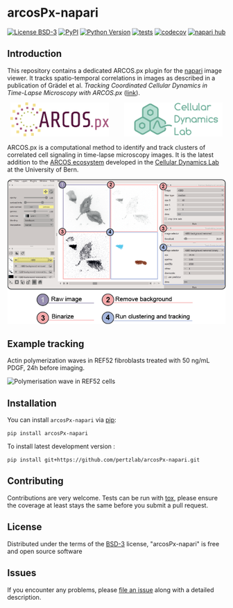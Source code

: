 # arcosPx-napari

[![License BSD-3](https://img.shields.io/pypi/l/arcosPx-napari.svg?color=green)](https://github.com/pertzlab/arcosPx-napari/raw/main/LICENSE)
[![PyPI](https://img.shields.io/pypi/v/arcosPx-napari.svg?color=green)](https://pypi.org/project/arcosPx-napari)
[![Python Version](https://img.shields.io/pypi/pyversions/arcosPx-napari.svg?color=green)](https://python.org)
[![tests](https://github.com/pertzlab/arcosPx-napari/workflows/tests/badge.svg)](https://github.com/pertzlab/arcosPx-napari/actions)
[![codecov](https://codecov.io/gh/pertzlab/arcosPx-napari/branch/main/graph/badge.svg)](https://codecov.io/gh/pertzlab/arcosPx-napari)
[![napari hub](https://img.shields.io/endpoint?url=https://api.napari-hub.org/shields/arcosPx-napari)](https://napari-hub.org/plugins/arcosPx-napari)


## Introduction

This repository contains a dedicated ARCOS.px plugin for the [napari](https://napari.org/stable/) image viewer. It tracks spatio-temporal correlations in images as described in a publication of Grädel et al. _Tracking Coordinated Cellular Dynamics in Time-Lapse Microscopy with ARCOS.px_ ([link](https://doi.org/10.1101/2025.03.14.643386)).

<p align="center">
  <img alt="ARCOS.px logo" src="misc/ARCOS-px-logo.png" width="45%">
&nbsp; &nbsp; &nbsp; &nbsp;
  <img alt="CDL logo" src="misc/cellular-dynamics-lab-logo2.png" width="45%"> 
</p>

ARCOS.px is a computational method to identify and track clusters of correlated cell signaling in time-lapse microscopy images. 
It is the latest addition to the [ARCOS ecosystem](https://arcos.gitbook.io/home) developed in the [Cellular Dynamics Lab](https://www.pertzlab.net) at the University of Bern.

![ARCOS.px napari plugin screenshot](misc/napari-plugin.png)


<!--
Don't miss the full getting started guide to set up your new package:
https://github.com/napari/cookiecutter-napari-plugin#getting-started

and review the napari docs for plugin developers:
https://napari.org/stable/plugins/index.html
-->

## Example tracking

Actin polymerization waves in REF52 fibroblasts treated with 50 ng/mL PDGF, 24h before imaging.

![Polymerisation wave in REF52 cells](misc/tracked_waves_rgb_wLabels_F1-181.gif)


## Installation

You can install `arcosPx-napari` via [pip]:

    pip install arcosPx-napari



To install latest development version :

    pip install git+https://github.com/pertzlab/arcosPx-napari.git


## Contributing

Contributions are very welcome. Tests can be run with [tox], please ensure
the coverage at least stays the same before you submit a pull request.

## License

Distributed under the terms of the [BSD-3] license,
"arcosPx-napari" is free and open source software

## Issues

If you encounter any problems, please [file an issue] along with a detailed description.

[napari]: https://github.com/napari/napari
[Cookiecutter]: https://github.com/audreyr/cookiecutter
[@napari]: https://github.com/napari
[MIT]: http://opensource.org/licenses/MIT
[BSD-3]: http://opensource.org/licenses/BSD-3-Clause
[GNU GPL v3.0]: http://www.gnu.org/licenses/gpl-3.0.txt
[GNU LGPL v3.0]: http://www.gnu.org/licenses/lgpl-3.0.txt
[Apache Software License 2.0]: http://www.apache.org/licenses/LICENSE-2.0
[Mozilla Public License 2.0]: https://www.mozilla.org/media/MPL/2.0/index.txt
[cookiecutter-napari-plugin]: https://github.com/napari/cookiecutter-napari-plugin

[file an issue]: https://github.com/pertzlab/arcosPx-napari/issues

[napari]: https://github.com/napari/napari
[tox]: https://tox.readthedocs.io/en/latest/
[pip]: https://pypi.org/project/pip/
[PyPI]: https://pypi.org/

